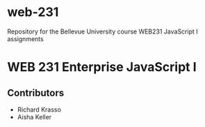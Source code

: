# web-231
Repository for the Bellevue University course WEB231 JavaScript I assignments

<h1>WEB 231 Enterprise JavaScript I</h1>

<h2>Contributors</h2>
<ul>
  <li>Richard Krasso</li>
  <li>Aisha Keller</li>
</ul>

